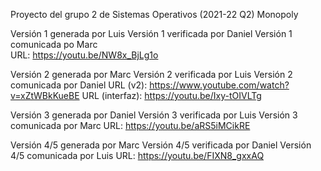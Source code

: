 Proyecto del grupo 2 de Sistemas Operativos (2021-22 Q2)
Monopoly

Versión 1 generada por Luis
Versión 1 verificada por Daniel
Versión 1 comunicada po Marc	
URL: https://youtu.be/NW8x_BjLg1o


Versión 2 generada por Marc
Versión 2 verificada por Luis
Versión 2 comunicada por Daniel URL (v2): https://www.youtube.com/watch?v=xZtWBkKueBE URL (interfaz): https://youtu.be/Ixy-tOIVLTg



Versión 3 generada por Daniel
Versión 3 verificada por Luis
Versión 3 comunicada por Marc
URL: https://youtu.be/aRS5iMCikRE

Versión 4/5 generada por Marc
Versión 4/5 verificada por Daniel
Versión 4/5 comunicada por Luis
URL: https://youtu.be/FIXN8_gxxAQ




